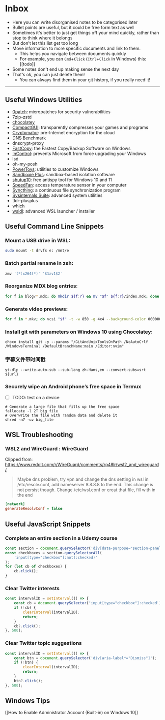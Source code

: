 # Inbox

-   Here you can write disorganised notes to be categorised later
-   Bullet points are useful, but it could be free form text as well
-   Sometimes it's better to just get things off your mind quickly, rather than stop to think where it belongs
-   But don't let this list get too long
-   Move information to more specific documents and link to them.
    -   This helps you navigate between documents quickly
    -   For example, you can `Cmd`+`Click` (`Ctrl`+`Click` in Windows) this: [[todo]]
-   Some notes don't end up making sense the next day
-   That's ok, you can just delete them!
    -   You can always find them in your git history, if you really need it!

<hr>

## Useful Windows Utilities

-   [0patch](https://0patch.com/): micropatches for security vulnerabilities
-   7zip-zstd
-   [chocolatey](https://chocolatey.org/)
-   [CompactGUI](https://github.com/IridiumIO/CompactGUI): transparently compresses your games and programs
-   [Cryptomator](https://cryptomator.org/): pre-Internet encryption for the cloud
-   [DNS Benchmark](https://www.grc.com/dns/benchmark.htm)
-   dnscrypt-proxy
-   [FastCopy](https://fastcopy.jp/): the Fastest Copy/Backup Software on Windows
-   [InControl](https://www.grc.com/incontrol.htm): prevents Microsoft from force upgrading your Windows
-   lsd
-   oh-my-posh
-   [PowerToys](https://learn.microsoft.com/en-us/windows/powertoys/): utilities to customize Windows
-   [Sandboxie Plus](https://sandboxie-plus.com/): sandbox-based isolation software
-   [shutup10](https://www.oo-software.com/en/shutup10): free antispy tool for Windows 10 and 11
-   [SpeedFan](https://www.almico.com/speedfan.php): access temperature sensor in your computer
-   [Syncthing](https://syncthing.net/): a continuous file synchronization program
-   [Sysinternals Suite](https://learn.microsoft.com/en-us/sysinternals/): advanced system utilities
-   tldr-plusplus
-   which
-   [wsldl](https://github.com/yuk7/wsldl): advanced WSL launcher / installer

## Useful Command Line Snippets

### Mount a USB drive in WSL:

```zsh
sudo mount -t drvfs e: /mnt/e
```

### Batch partial rename in zsh:

```zsh
zmv '(*)x264(*)' '$1av1$2'
```

### Reorganize MDX blog entries:

```zsh
for f in blog/*.mdx; do mkdir ${f:r} && mv "$f" ${f:r}/index.mdx; done
```

### Generate video previews:

```zsh
for f in *.mkv; do vcsi "$f" -t -w 850 -g 4x4 --background-color 000000 --metadata-font-color ffffff --end-delay-percent 20 --metadata-font /usr/share/fonts/TTF/DejaVuSans-Bold.ttf; done
```

### Install git with parameters on Windows 10 using Chocolatey:

```posh
choco install git -y --params "/GitAndUnixToolsOnPath /NoAutoCrlf /WindowsTerminal /DefaultBranchName:main /Editor:nvim"
```

### 字幕文件带时间戳

```shell
yt-dlp --write-auto-sub --sub-lang zh-Hans,en --convert-subs=srt ${url}
```

### Securely wipe an Android phone’s free space in Termux

-   [ ] TODO: test on a device

```shell
# Generate a large file that fills up the free space
fallocate -l 2T big_file
# Overwrite the file with random data and delete it
shred -n7 -uv big_file
```

## WSL Troubleshooting

### WSL2 and WireGuard : WireGuard

Clipped from: https://www.reddit.com/r/WireGuard/comments/rp48lr/wsl2_and_wireguard/

> Maybe dns problem, try vpn and change the dns setting in wsl in /etc/resolv.conf, add nameserver 8.8.8.8 to the end. This change is not persist though. Change /etc/wsl.conf or creat that file, fill with in the end

```ini
[network]
generateResolvConf = false
```

## Useful JavaScript Snippets

### Complete an entire section in a Udemy course

```javascript
const section = document.querySelector('div[data-purpose="section-panel-16"]');
const checkboxes = section.querySelectorAll(
	'input[type="checkbox"]:not(:checked)'
);
for (let cb of checkboxes) {
	cb.click();
}
```

### Clear Twitter interests

```javascript
const intervalID = setInterval(() => {
	const cb = document.querySelector('input[type="checkbox"]:checked');
	if (!cb) {
		clearInterval(intervalID);
		return;
	}
	cb?.click();
}, 500);
```

### Clear Twitter topic suggestions

```javascript
const intervalID = setInterval(() => {
	const btn = document.querySelector('div[aria-label*="Dismiss"]');
	if (!btn) {
		clearInterval(intervalID);
		return;
	}
	btn?.click();
}, 500);
```

## Windows Tips

[[How to Enable Administrator Account (Built-in) on Windows 10]]
